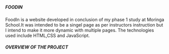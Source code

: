 ##### FOODIN
FoodIn is a website developed in conclusion of my phase 1 study at Moringa School.It was intended to be a singel page as per instructors instruction but I intend to make it more dynamic with multiple pages.
The technologies used include HTML,CSS and JavaScript.
##### OVERVIEW OF THE PROJECT

